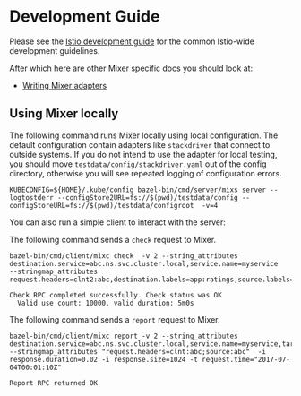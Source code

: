 # Development Guide

Please see the [Istio development guide](https://github.com/istio/istio/blob/master/devel/README.md) 
for the common Istio-wide development guidelines.

After which here are other Mixer specific docs you should look at:

- [Writing Mixer adapters](./adapters.md)

## Using Mixer locally
The following command runs Mixer locally using local configuration.
The default configuration contain adapters like `stackdriver` that connect to outside systems. If you do not intend to use the  adapter for local testing, you should move `testdata/config/stackdriver.yaml` out of the config directory, otherwise you will see repeated logging of configuration errors.

```shell
KUBECONFIG=${HOME}/.kube/config bazel-bin/cmd/server/mixs server --logtostderr --configStore2URL=fs://$(pwd)/testdata/config --configStoreURL=fs://$(pwd)/testdata/configroot  -v=4
```

You can also run a simple client to interact with the server:

The following command sends a `check` request to Mixer.
```shell
bazel-bin/cmd/client/mixc check  -v 2 --string_attributes destination.service=abc.ns.svc.cluster.local,service.name=myservice   --stringmap_attributes request.headers=clnt2:abc,destination.labels=app:ratings,source.labels=version:v2

Check RPC completed successfully. Check status was OK
  Valid use count: 10000, valid duration: 5m0s
```

The following command sends a `report` request to Mixer.
```shell
bazel-bin/cmd/client/mixc report -v 2 --string_attributes destination.service=abc.ns.svc.cluster.local,service.name=myservice,target.port=8080 --stringmap_attributes "request.headers=clnt:abc;source:abc"  -i response.duration=0.02 -i response.size=1024 -t request.time="2017-07-04T00:01:10Z"

Report RPC returned OK
```
